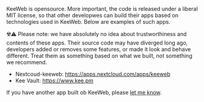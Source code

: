 KeeWeb is opensource. More important, the code is released under a liberal MIT license, so that other developwes can build their apps based on technologies used in KeeWeb. Below are examples of such apps.

☢️⚠️ Please note: we have absolutely no idea about trustworthiness and contents of these apps. Their source code may have diverged long ago, developers added or removes some features, or made it look and behave different. Treat them as something based on what we built, not something we recommend.

- Nextcoud-keeweb: https://apps.nextcloud.com/apps/keeweb
- Kee Vault: https://www.kee.pm

If you have another app built ob KeeWeb, please [let me know](mailto:antelle.net@gmail.com).